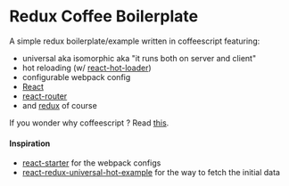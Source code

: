 # Redux Coffee Boilerplate

A simple redux boilerplate/example written in coffeescript featuring:

- universal aka isomorphic aka "it runs both on server and client"
- hot reloading (w/ [react-hot-loader](https://github.com/gaearon/react-hot-loader))
- configurable webpack config
- [React](https://github.com/facebook/react)
- [react-router](https://github.com/rackt/react-router)
- and [redux](https://github.com/gaearon/redux) of course

If you wonder why coffeescript ? Read [this](http://noredinktech.tumblr.com/post/111583727108/dont-replace-coffeescript-with-es6-transpilers).

#### Inspiration

- [react-starter](https://github.com/webpack/react-starter) for the webpack configs
- [react-redux-universal-hot-example](https://github.com/erikras/react-redux-universal-hot-example) for the way to fetch the initial data
